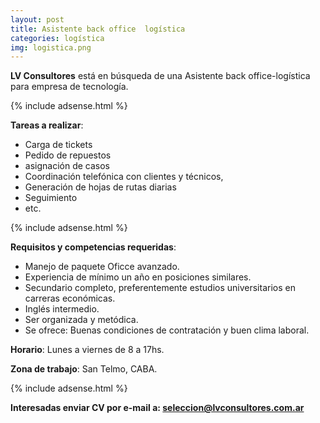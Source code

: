 ```yaml
---
layout: post
title: Asistente back office  logística
categories: logística
img: logistica.png
---
```


**LV Consultores** está en búsqueda de una Asistente back office-logística para empresa de tecnología.

{% include adsense.html %}

**Tareas a realizar**:

- Carga de tickets
- Pedido de repuestos
- asignación de casos
- Coordinación telefónica con clientes y técnicos,
- Generación de hojas de rutas diarias
- Seguimiento
- etc.

{% include adsense.html %}

**Requisitos y competencias requeridas**:

- Manejo de paquete Oficce avanzado.
- Experiencia de mínimo un año en posiciones similares.
- Secundario completo, preferentemente estudios universitarios en carreras económicas.
- Inglés intermedio.
- Ser organizada y metódica.
- Se ofrece: Buenas condiciones de contratación y buen clima laboral.


**Horario**: Lunes a viernes de 8 a 17hs.

**Zona de trabajo**: San Telmo, CABA.
 
{% include adsense.html %}

**Interesadas enviar CV por e-mail a: seleccion@lvconsultores.com.ar**
